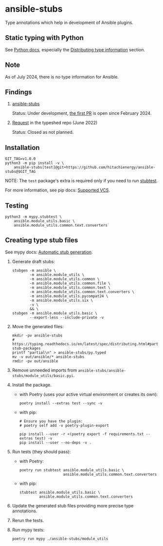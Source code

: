 # ansible-stubs

Type annotations which help in development of Ansible plugins.

## Static typing with Python

See [Python docs](https://typing.readthedocs.io/en/latest/),
especially the [Distributing type information](https://typing.readthedocs.io/en/latest/spec/distributing.html) section.

## Note

As of July 2024, there is no type information for Ansible.

## Findings

1. [ansible-stubs](https://pypi.org/project/ansible-stubs)

   Status: Under development, [the first PR](https://github.com/pycontribs/ansible-stubs/pull/1) is open since February 2024.

2. [Request](https://github.com/python/typeshed/issues/8016) in the typeshed repo (June 2022)

   Status: Closed as not planned.

## Installation

```shell
GIT_TAG=v1.0.0
python3 -m pip install -v \
    ansible-stubs[test]@git+https://github.com/hitachienergy/ansible-stubs@$GIT_TAG
```

NOTE: The `test` package's extra is required only if you need to run [stubtest](https://mypy.readthedocs.io/en/stable/stubtest.html).

For more information, see pip docs: [Supported VCS](https://pip.pypa.io/en/stable/topics/vcs-support/).

## Testing

```shell
python3 -m mypy.stubtest \
    ansible.module_utils.basic \
    ansible.module_utils.common.text.converters
```

## Creating type stub files

See mypy docs: [Automatic stub generation](https://mypy.readthedocs.io/en/stable/stubgen.html).

1. Generate draft stubs:

   ```shell
   stubgen -m ansible \
           -m ansible.module_utils \
           -m ansible.module_utils.common \
           -m ansible.module_utils.common.file \
           -m ansible.module_utils.common.text \
           -m ansible.module_utils.common.text.converters \
           -m ansible.module_utils.pycompat24 \
           -m ansible.module_utils.six \
           -v \
           && \
   stubgen -m ansible.module_utils.basic \
           --export-less --include-private -v
   ```

2. Move the generated files:

   ```shell
   mkdir -pv ansible-stubs
   # https://typing.readthedocs.io/en/latest/spec/distributing.html#partial-stub-packages
   printf "partial\n" > ansible-stubs/py.typed
   mv -v out/ansible/* ansible-stubs
   rmdir -pv out/ansible
   ```

3. Remove unneeded imports from `ansible-stubs/ansible-stubs/module_utils/basic.pyi`.

4. Install the package.

   - with Poetry (uses your active virtual environment or creates its own):

     ```shell
     poetry install --extras test --sync -v
     ```

   - with pip:

     ```shell
     # Ensure you have the plugin:
     # poetry self add -v poetry-plugin-export

     pip install --user -r <(poetry export -f requirements.txt --extras test) -v
     pip install --user --no-deps -v .
     ```

5. Run tests (they should pass):

   - with Poetry:

     ```shell
     poetry run stubtest ansible.module_utils.basic \
                         ansible.module_utils.common.text.converters
     ```

   - with pip:

     ```shell
     stubtest ansible.module_utils.basic \
              ansible.module_utils.common.text.converters
     ```

6. Update the generated stub files providing more precise type annotations.

7. Rerun the tests.

8. Run mypy tests:

   ```shell
   poetry run mypy ./ansible-stubs/module_utils
   ```
